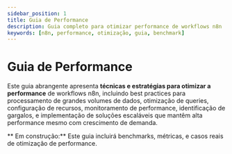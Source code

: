 ```yaml
---
sidebar_position: 1
title: Guia de Performance
description: Guia completo para otimizar performance de workflows n8n
keywords: [n8n, performance, otimização, guia, benchmark]
---
```


# Guia de Performance

Este guia abrangente apresenta **técnicas e estratégias para otimizar a performance** de workflows n8n, incluindo best practices para processamento de grandes volumes de dados, otimização de queries, configuração de recursos, monitoramento de performance, identificação de gargalos, e implementação de soluções escaláveis que mantêm alta performance mesmo com crescimento de demanda.

** Em construção:** Este guia incluirá benchmarks, métricas, e casos reais de otimização de performance.
